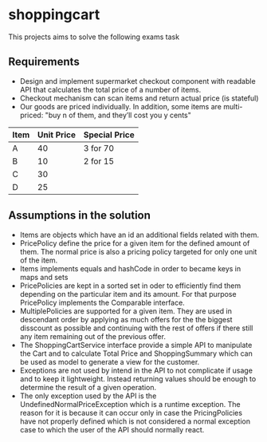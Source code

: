 # shoppingcart

This projects aims to solve the following exams task

## Requirements
- Design and implement supermarket checkout component with readable API that calculates the total price of a number of items.
- Checkout mechanism can scan items and return actual price (is stateful)
- Our goods are priced individually. In addition, some items are multi-priced: "buy n of them, and they’ll cost you y cents"

|Item | Unit Price | Special Price |
|-----|------------|---------------|
|A|40|3 for 70|
|B|10|2 for 15|
|C|30||
|D|25||

## Assumptions in the solution
- Items are objects which have an id an additional fields related with them. 
- PricePolicy define the price for a given item for the defined amount of them. The normal price is also a pricing policy targeted for only one unit of the item.
- Items implements equals and hashCode in order to became keys in maps and sets
- PricePolicies are kept in a sorted set in oder to efficiently find them depending on the particular item and its amount. For that purpose PricePolicy implements the Comparable interface.
- MultiplePolicies are supported for a given item. They are used in descendant order by applying as much offers for the the biggest disscount as possible and continuing with the rest of offers if there still any item remaining out of the previous offer.
- The ShoppingCartService interface provide a simple API to manipulate the Cart and to calculate Total Price and ShoppingSummary which can be used as model to generate a view for the customer.
- Exceptions are not used by intend in the API to not complicate if usage and to keep it lightweight. Instead returning values should be enough to determine the result of a given operation.
- The only exception used by the API is the UndefinedNormalPriceException which is a runtime exception. The reason for it is because it can occur only in case the PricingPolicies have not properly defined which is not considered a normal exception case to which the user of the API should normally react.
